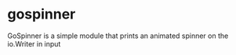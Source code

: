 # gospinner

GoSpinner is a simple module that prints an animated spinner on the io.Writer in input
